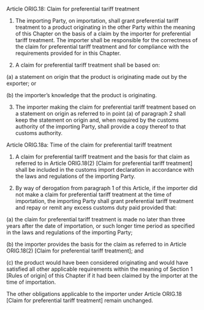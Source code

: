 Article ORIG.18: Claim for preferential tariff treatment

1. The importing Party, on importation, shall grant preferential tariff treatment to a product originating in the other Party within the meaning of this Chapter on the basis of a claim by the importer for preferential tariff treatment. The importer shall be responsible for the correctness of the claim for preferential tariff treatment and for compliance with the requirements provided for in this Chapter.

2. A claim for preferential tariff treatment shall be based on:

(a) a statement on origin that the product is originating made out by the exporter; or

(b) the importer’s knowledge that the product is originating.

3. The importer making the claim for preferential tariff treatment based on a statement on origin as referred to in point (a) of paragraph 2 shall keep the statement on origin and, when required by the customs authority of the importing Party, shall provide a copy thereof to that customs authority.

Article ORIG.18a: Time of the claim for preferential tariff treatment

1. A claim for preferential tariff treatment and the basis for that claim as referred to in Article ORIG.18(2) [Claim for preferential tariff treatment] shall be included in the customs import declaration in accordance with the laws and regulations of the importing Party.

2. By way of derogation from paragraph 1 of this Article, if the importer did not make a claim for preferential tariff treatment at the time of importation, the importing Party shall grant preferential tariff treatment and repay or remit any excess customs duty paid provided that:

(a) the claim for preferential tariff treatment is made no later than three years after the date of importation, or such longer time period as specified in the laws and regulations of the importing Party;

(b) the importer provides the basis for the claim as referred to in Article ORIG.18(2) [Claim for preferential tariff treatment]; and

(c) the product would have been considered originating and would have satisfied all other applicable requirements within the meaning of Section 1 [Rules of origin] of this Chapter if it had been claimed by the importer at the time of importation.

The other obligations applicable to the importer under Article ORIG.18 [Claim for preferential tariff treatment] remain unchanged.
